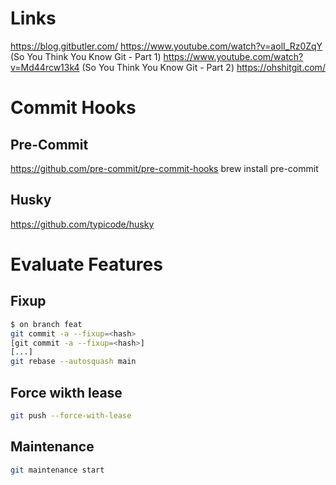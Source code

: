 # Links
https://blog.gitbutler.com/
https://www.youtube.com/watch?v=aolI_Rz0ZqY (So You Think You Know Git - Part 1)
https://www.youtube.com/watch?v=Md44rcw13k4 (So You Think You Know Git - Part 2)
https://ohshitgit.com/

# Commit Hooks

## Pre-Commit
https://github.com/pre-commit/pre-commit-hooks
brew install pre-commit

## Husky
https://github.com/typicode/husky

# Evaluate Features
## Fixup

```bash
$ on branch feat
git commit -a --fixup=<hash>
[git commit -a --fixup=<hash>]
[...]
git rebase --autosquash main
```

## Force wikth lease

```bash
git push --force-with-lease
```

## Maintenance

```bash
git maintenance start
```
